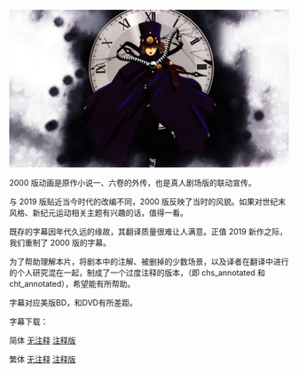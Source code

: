 ![](key_visual.png)

2000 版动画是原作小说一、六卷的外传，也是真人剧场版的联动宣传。

与 2019 版贴近当今时代的改编不同，2000 版反映了当时的风貌。如果对世纪末风格、新纪元运动相关主题有兴趣的话，值得一看。

既存的字幕因年代久远的缘故，其翻译质量很难让人满意。正值 2019 新作之际，我们重制了 2000 版的字幕。

为了帮助理解本片，将剧本中的注解、被删掉的少数场景，以及译者在翻译中进行的个人研究混在一起，制成了一个过度注释的版本，（即 chs_annotated 和 cht_annotated），希望能有所帮助。

字幕对应美版BD，和DVD有所差距。



字幕下载：

简体  [无注释](https://github.com/SweetSub/SweetSub/raw/master/Archive/Boogiepop%20Phantom/%5BSweetSub%5D%20Boogiepop%20Phantom.chs.zip)  [注释版](https://github.com/SweetSub/SweetSub/raw/master/Archive/Boogiepop%20Phantom/%5BSweetSub%5D%20Boogiepop%20Phantom.chs_annotated.zip)

繁体  [无注释](https://github.com/SweetSub/SweetSub/raw/master/Archive/Boogiepop%20Phantom/%5BSweetSub%5D%20Boogiepop%20Phantom.cht.zip)  [注释版](https://github.com/SweetSub/SweetSub/raw/master/Archive/Boogiepop%20Phantom/%5BSweetSub%5D%20Boogiepop%20Phantom.cht_annotated.zip)
